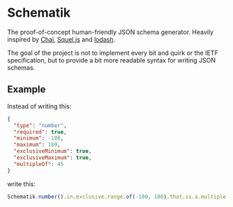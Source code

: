 # Schematik
The proof-of-concept human-friendly JSON schema generator. Heavily inspired by
[Chai](http://chaijs.com/), [Squel.js](https://hiddentao.github.io/squel/)
and [lodash](https://lodash.com/).

The goal of the project is not to implement every bit and quirk or the IETF
specification, but to provide a bit more readable syntax for writing JSON
schemas.

## Example
Instead of writing this:
```json
{
  "type": "number",
  "required": true,
  "minimum": -180,
  "maximum": 180,
  "exclusiveMinimum": true,
  "exclusiveMaximum": true,
  "multipleOf": 45
}
```
write this:
```js
Schematik.number().in.exclusive.range.of(-180, 180).that.is.a.multiple.of(45)
```
